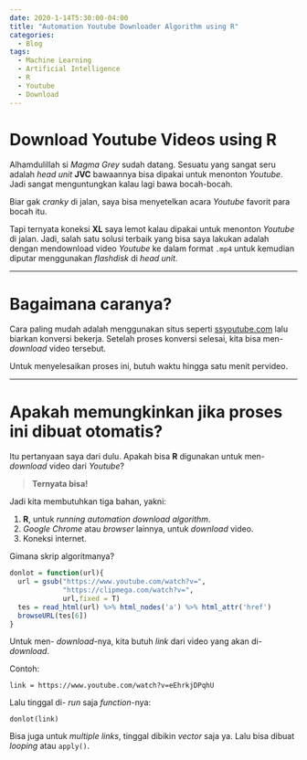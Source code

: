 ```yaml
---
date: 2020-1-14T5:30:00-04:00
title: "Automation Youtube Downloader Algorithm using R"
categories:
  - Blog
tags:
  - Machine Learning
  - Artificial Intelligence
  - R
  - Youtube
  - Download
---
```


Download Youtube Videos using R
================

Alhamdulillah si *Magma Grey* sudah datang. Sesuatu yang sangat seru
adalah *head unit* **JVC** bawaannya bisa dipakai untuk menonton
*Youtube*. Jadi sangat menguntungkan kalau lagi bawa bocah-bocah.

Biar gak *cranky* di jalan, saya bisa menyetelkan acara *Youtube*
favorit para bocah itu.

Tapi ternyata koneksi **XL** saya lemot kalau dipakai untuk menonton
*Youtube* di jalan. Jadi, salah satu solusi terbaik yang bisa saya
lakukan adalah dengan mendownload video *Youtube* ke dalam format `.mp4`
untuk kemudian diputar menggunakan *flashdisk* di *head unit*.

-----

# Bagaimana caranya?

Cara paling mudah adalah menggunakan situs seperti
[ssyoutube.com](www.ssyoutube.com) lalu biarkan konversi bekerja.
Setelah proses konversi selesai, kita bisa men- *download* video
tersebut.

Untuk menyelesaikan proses ini, butuh waktu hingga satu menit pervideo.

-----

# Apakah memungkinkan jika proses ini dibuat otomatis?

Itu pertanyaan saya dari dulu. Apakah bisa **R** digunakan untuk men-
*download* video dari *Youtube*?

> **Ternyata bisa\!**

Jadi kita membutuhkan tiga bahan, yakni:

1.  **R**, untuk *running automation download algorithm*.
2.  *Google Chrome* atau *browser* lainnya, untuk *download* video.
3.  Koneksi internet.

Gimana skrip algoritmanya?

``` r
donlot = function(url){
  url = gsub("https://www.youtube.com/watch?v=",
             "https://clipmega.com/watch?v=",
             url,fixed = T)
  tes = read_html(url) %>% html_nodes('a') %>% html_attr('href')
  browseURL(tes[6])
}
```

Untuk men- *download*-nya, kita butuh *link* dari video yang akan di-
*download*.

Contoh:

`link = https://www.youtube.com/watch?v=eEhrkjDPqhU`

Lalu tinggal di- *run* saja *function*-nya:

`donlot(link)`

Bisa juga untuk *multiple links*, tinggal dibikin *vector* saja ya. Lalu
bisa dibuat *looping* atau `apply()`.
